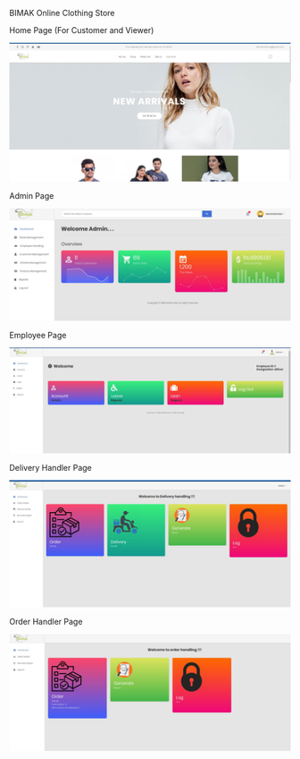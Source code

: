 BIMAK Online Clothing Store

Home Page (For Customer and Viewer)

![](screenshot.png)

Admin Page

![](admin_dashboard.png)

Employee Page

![](employee_dashbaord.png)

Delivery Handler Page

![](delievery_dashboard.png)

Order Handler Page

![](order_dashboard.png)
